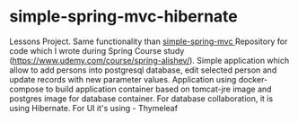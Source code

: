 # simple-spring-mvc-hibernate
Lessons Project. Same functionality than <a href = https://github.com/viktor-mazepa/simple-spring-mvc> simple-spring-mvc </a>
Repository for code which I wrote during Spring Course study (https://www.udemy.com/course/spring-alishev/).
Simple application which allow to add persons into postgresql database, edit selected person and update records with new parameter values.
Application using docker-compose to build application container based on tomcat-jre image and postgres image for database container.
For database collaboration, it is using Hibernate. For UI it's using - Thymeleaf
